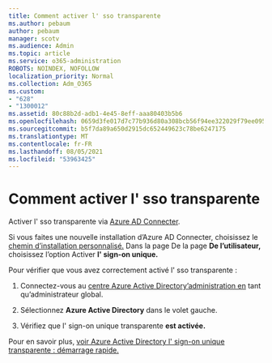 ```yaml
---
title: Comment activer l' sso transparente
ms.author: pebaum
author: pebaum
manager: scotv
ms.audience: Admin
ms.topic: article
ms.service: o365-administration
ROBOTS: NOINDEX, NOFOLLOW
localization_priority: Normal
ms.collection: Adm_O365
ms.custom:
- "628"
- "1300012"
ms.assetid: 80c88b2d-adb1-4e45-8eff-aaa80403b5b6
ms.openlocfilehash: 0659d3fe017d7c77b936d80a308bcb56f94ee322029f79ee095ebeec0b8ea7c1
ms.sourcegitcommit: b5f7da89a650d2915dc652449623c78be6247175
ms.translationtype: MT
ms.contentlocale: fr-FR
ms.lasthandoff: 08/05/2021
ms.locfileid: "53963425"
---
```

# <a name="how-to-enable-seamless-sso"></a>Comment activer l' sso transparente

Activer l' sso transparente via [Azure AD Connecter](https://docs.microsoft.com/azure/active-directory/connect/active-directory-aadconnect).
  
Si vous faites une nouvelle installation d’Azure AD Connecter, choisissez le [chemin d’installation personnalisé.](https://docs.microsoft.com/azure/active-directory/connect/active-directory-aadconnect-get-started-custom) Dans la page De la page **De l’utilisateur,** choisissez l’option Activer **l' sign-on unique.**
  
Pour vérifier que vous avez correctement activé l' sso transparente :
  
1. Connectez-vous au [centre Azure Active Directory’administration en](https://aad.portal.azure.com) tant qu’administrateur global.

2. Sélectionnez **Azure Active Directory** dans le volet gauche.

3. Vérifiez que l' sign-on unique transparente **est activée.**

Pour en savoir plus, [voir Azure Active Directory l' sign-on unique transparente : démarrage rapide.](https://docs.microsoft.com/azure/active-directory/connect/active-directory-aadconnect-sso-quick-start)
  